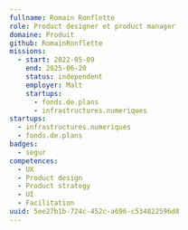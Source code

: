 ```yaml
---
fullname: Romain Ronflette
role: Product designer et product manager
domaine: Produit
github: RomainRonflette
missions:
  - start: 2022-05-09
    end: 2025-06-20
    status: independent
    employer: Malt
    startups:
      - fonds.de.plans
      - infrastructures.numeriques
startups:
  - infrastructures.numeriques
  - fonds.de.plans
badges:
  - segur
competences:
  - UX
  - Product design
  - Product strategy
  - UI
  - Facilitation
uuid: 5ee27b1b-724c-452c-a696-c534822596d8
---
```

